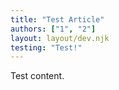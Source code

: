 ```yaml
---
title: "Test Article"
authors: ["1", "2"]
layout: layout/dev.njk
testing: "Test!"
---
```

Test content.

